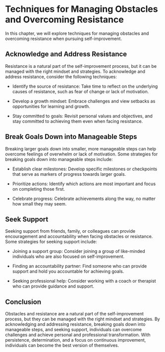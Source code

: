 Techniques for Managing Obstacles and Overcoming Resistance
===============================================================================================================================

In this chapter, we will explore techniques for managing obstacles and overcoming resistance when pursuing self-improvement.

Acknowledge and Address Resistance
----------------------------------

Resistance is a natural part of the self-improvement process, but it can be managed with the right mindset and strategies. To acknowledge and address resistance, consider the following techniques:

* Identify the source of resistance: Take time to reflect on the underlying causes of resistance, such as fear of change or lack of motivation.

* Develop a growth mindset: Embrace challenges and view setbacks as opportunities for learning and growth.

* Stay committed to goals: Revisit personal values and objectives, and stay committed to achieving them even when facing resistance.

Break Goals Down into Manageable Steps
--------------------------------------

Breaking larger goals down into smaller, more manageable steps can help overcome feelings of overwhelm or lack of motivation. Some strategies for breaking goals down into manageable steps include:

* Establish clear milestones: Develop specific milestones or checkpoints that serve as markers of progress towards larger goals.

* Prioritize actions: Identify which actions are most important and focus on completing those first.

* Celebrate progress: Celebrate achievements along the way, no matter how small they may seem.

Seek Support
------------

Seeking support from friends, family, or colleagues can provide encouragement and accountability when facing obstacles or resistance. Some strategies for seeking support include:

* Joining a support group: Consider joining a group of like-minded individuals who are also focused on self-improvement.

* Finding an accountability partner: Find someone who can provide support and hold you accountable for achieving goals.

* Seeking professional help: Consider working with a coach or therapist who can provide guidance and support.

Conclusion
----------

Obstacles and resistance are a natural part of the self-improvement process, but they can be managed with the right mindset and strategies. By acknowledging and addressing resistance, breaking goals down into manageable steps, and seeking support, individuals can overcome challenges and achieve personal and professional transformation. With persistence, determination, and a focus on continuous improvement, individuals can become the best version of themselves.
